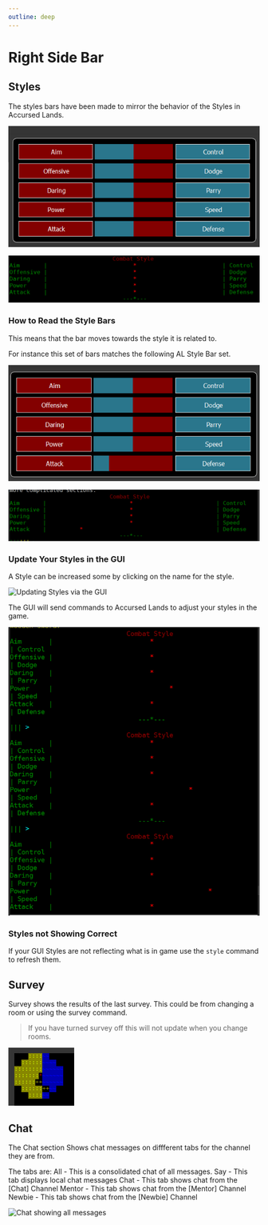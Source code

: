 ```yaml
---
outline: deep
---
```


# Right Side Bar

## Styles

The styles bars have been made to mirror the behavior of the Styles in Accursed Lands.

![UI Style bars in the default position](gui-styles-00.png)

![Text Style bars in the default position](text-styles-00.png)


### How to Read the Style Bars

This means that the bar moves towards the style it is related to.

For instance this set of bars matches the following AL Style Bar set.

![GUI Styles with Attack at 75% and Defence at 25%](gui-styles-01.png)

![Text Styles with Attack at 75% and Defence at 25%](text-styles-01.png)

### Update Your Styles in the GUI

A Style can be increased some by clicking on the name for the style.

![Updating Styles via the GUI](gui-styles-update.gif)

The GUI will send commands to Accursed Lands to adjust your styles in the game. 

![Commands to AL to update the Styles.](text-styles-update.png)

### Styles not Showing Correct

If your GUI Styles are not reflecting what is in game use the `style` command to refresh them.

## Survey

Survey shows the results of the last survey.  This could be from changing a room or using the survey command.

> If you have turned survey off this will not update when you change rooms.

![Survey](survey-00.png)

## Chat

The Chat section Shows chat messages on diffferent tabs for the channel they are from.  

The tabs are: 
All - This is a consolidated chat of all messages.
Say - This tab displays local chat messages
Chat - This tab shows chat from the [Chat] Channel
Mentor - This tab shows chat from the [Mentor] Channel
Newbie - This tab shows chat from the [Newbie] Channel

![Chat showing all messages](imachat-00ge.png)